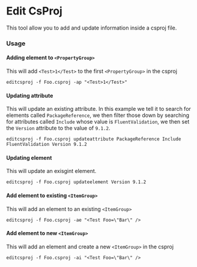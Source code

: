 # Edit CsProj

This tool allow you to add and update information inside a csproj file.

### Usage


#### Adding element to `<PropertyGroup>`

This will add `<Test>1</Test>` to the first `<PropertyGroup>` in the csproj

`editcsproj -f Foo.csproj -ap "<Test>1</Test>"`

#### Updating attribute

This will update an existing attribute. In this example we tell it to search for elements called `PackageReference`, we then filter those down by searching for attributes called `Include` whose value is `FluentValidation`, we then set the `Version` attribute to the value of `9.1.2`.

`editcsproj -f Foo.csproj updateattribute PackageReference Include FluentValidation Version 9.1.2`

#### Updating element

This will update an exisgint element.

`editcsproj -f Foo.csproj updateelement Version 9.1.2`

#### Add element to existing `<ItemGroup>`

This will add an element to an existing `<ItemGroup>`

`editcsproj -f Foo.csproj -ae "<Test Foo=\"Bar\" />`

#### Add element to new `<ItemGroup>`

This will add an element and create a new `<ItemGroup>` in the csproj

`editcsproj -f Foo.csproj -ai "<Test Foo=\"Bar\" />`

